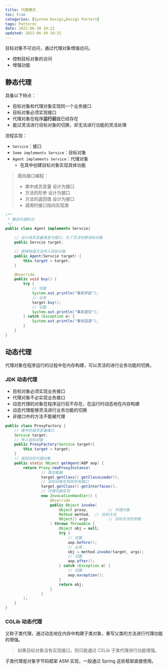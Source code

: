 ```yaml
---
title: 代理模式
toc: true
categories: [System Design,Design Pattern]
tags: Patterns
date: 2022-06-30 10:23
updated: 2022-06-30 10:31
---
```

目标对象不可访问，通过代理对象增强访问。

- 控制目标对象的访问
- 增强功能

<!-- more -->

## 静态代理

具备以下特点：

- 目标对象和代理对象实现同一个业务接口
- 目标对象必须实现接口
- 代理对象在程序**运行前**就已经存在
- 能过灵活进行目标对象的切换，却无法进行功能的灵活处理

流程实现：

- `Service`：接口
- `Some implements Service`：目标对象
- `Agent implements Service`：代理对象
  - 在其中创建目标对象实现具体功能

> 面向接口编程：
>
> - 类中成员变量 设计为接口
> - 方法的形参 设计为接口
> - 方法的返回值 设计为接口
> - 调用时接口指向实现类

```java
/**
 * 静态代理拆分
 */
public class Agent implements Servcie{

    // 设计成员变量类型为接口，为了灵活切换目标对象
    public Servcie target;

    // 使用构造方法传入目标对象
    public Agent(Servcie target) {
        this.target = target;
    }

    @Override
    public void buy() {
        try {
            // 切面
            System.out.println("事务开启");
            // 业务
            target.buy();
            // 切面
            System.out.println("事务提交");
        } catch (Exception e) {
            System.out.println("事务回滚");
        }
    }
}

```

## 动态代理

代理对象在程序运行的过程中在内存构建，可以灵活的进行业务功能的切换。

### JDK 动态代理

- 目标对象必须实现业务接口
- 代理对象不必实现业务接口
- 动态代理的对象在程序运行前不存在，在运行时动态地在内存构建
- 动态代理能够灵活进行业务功能的切换
- 非接口中的方法不能被代理

```java
public class ProxyFactory {
    // 类中的成员变量接口
    Service target;
    // 传入目标对象
    public ProxyFactory(Service target){
    	this.target = target;
    }
    // 返回动态代理对象
    public static Object getAgent(AOP aop) {
        return Proxy.newProxyInstance(
                // 类加载器
                target.getClass().getClassLoader(),
                // 目标对象实现的所有接口
                target.getClass().getInterfaces(),
                // 代理功能实现
                new InvocationHandler() {
                    @Override
                    public Object invoke(
                      	Object proxy,	      // 代理对象 
                      	Method method, 	// 目标方法
                      	Object[] args		  // 目标方法的参数
                    ) throws Throwable {
                        Object obj = null;
                        try {
                            // 切面
                            aop.before();
                            // 业务
                            obj = method.invoke(target, args);
                            // 切面
                            aop.after();
                        } catch (Exception e) {
                            // 切面
                            aop.exception();
                        }
                        return obj;
                    }
                }
        );
    }
}
```

### CGLib 动态代理

又称子类代理，通过动态地在内存中构建子类对象，重写父类的方法进行代理功能的增强。

> 如果目标对象没有实现接口，则只能通过 CSLib 子类代理进行功能增强。

子类代理是对象字节码框架 ASM 实现，一般通过 Spring 这些框架直接使用。
